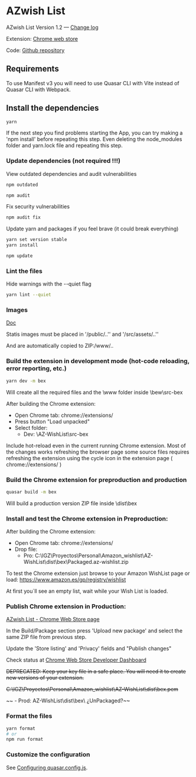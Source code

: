 # AZwish List

AZwish List Version 1.2 — [Change log](CHANGELOG.md)

Extension: [Chrome web store](https://chrome.google.com/webstore/detail/az-wish/abphgoldafiaioaljbhgdhjhailijkkn) 

Code: [Github repository](https://github.com/AZ-Wish/bew)

## Requirements

To use Manifest v3 you will need to use Quasar CLI with Vite instead of Quasar CLI with Webpack.


## Install the dependencies

```bash
yarn
```
If the next step you find problems starting the App, you can try making a 'npm install' before repeating this step. Even deleting the node_modules folder and yarn.lock file and repeating this step.

### Update dependencies (not required !!!)
View outdated dependencies and audit vulnerabilities

```bash
npm outdated

npm audit
```

Fix security vulnerabilities

```bash
npm audit fix
```


Update yarn and packages if you feel brave (it could break everything)
```bash
yarn set version stable
yarn install

npm update
```

### Lint the files

Hide warnings with the --quiet flag

```bash
yarn lint --quiet
```

### Images

[Doc](https://quasar.dev/quasar-cli-webpack/handling-assets/)

Statis images must be placed in '/public/..'' and '/src/assets/..''

And are automatically copied to ZIP:/www/..

### Build the extension in development mode (hot-code reloading, error reporting, etc.)

```bash
yarn dev -m bex
```

Will create all the required files and the \www folder inside \bew\src-bex

After building the Chrome extension:

- Open Chrome tab: chrome://extensions/
- Press button "Load unpacked"
- Select folder:
  - Dev:  \AZ-WishList\src-bex

Include hot-reload even in the current running Chrome extension. Most of the changes works refreshing the browser page some source files requires refreshing the extension using the cycle icon in the extension page ( chrome://extensions/ ) 

### Build the Chrome extension for preproduction and production
```bash
quasar build -m bex
```

Will build a production version ZIP file inside \dist\bex

### Install and test the Chrome extension in Preproduction:

After building the Chrome extension:

- Open Chrome tab: chrome://extensions/
- Drop file:
  - Pro:  C:\IGZ\Proyectos\Personal\Amazon_wishlist\AZ-WishList\dist\bex\Packaged.az-wishlist.zip 

To test the Chrome extension just browse to your Amazon WishList page or load:
https://www.amazon.es/gp/registry/wishlist

At first you´ll see an empty list, wait while your Wish List is loaded.


### Publish Chrome extension in Production:

[AZwish List - Chrome Web Store page](https://chrome.google.com/webstore/devconsole/42db463a-bca9-4d00-93dc-d9d100c27e5a/abphgoldafiaioaljbhgdhjhailijkkn/edit/package?hl=en-GB)

In the Build/Package section press 'Upload new package' and select the same ZIP file from previous step.

Update the 'Store listing' and 'Privacy' fields and "Publish changes"

Check status at [Chrome Web Store Developer Dashboard](https://chrome.google.com/webstore/devconsole/42db463a-bca9-4d00-93dc-d9d100c27e5a?hl=en-GB)


~~DEPRECATED: Keep your key file in a safe place. You will need it to create new versions of your extension.~~

~~C:\IGZ\Proyectos\Personal\Amazon_wishlist\AZ-WishList\dist\bex.pem~~

~~ - Prod: AZ-WishList\dist\bex\ ¿UnPackaged?~~





### Format the files
```bash
yarn format
# or
npm run format
```


### Customize the configuration
See [Configuring quasar.config.js](https://v2.quasar.dev/quasar-cli-vite/quasar-config-js).
